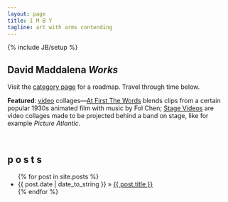 ```yaml
---
layout: page
title: I M B Y
tagline: art with arms contending
---
```

{% include JB/setup %}

## David Maddalena *Works*
Visit the [category page](http://www.imby.net/categories.html) for a roadmap. Travel through time below.

**Featured**: [video](http://www.imby.net/categories.html#video-ref) collages&mdash;[At First The Words](www.imby.net/20150801/first-the-words) blends clips from a certain popular 1930s animated film with music by Fol Chen; [Stage Videos](www.imby.net/20160109/picture-atlantic-convenient-lovers/) are video collages made to be projected behind a band on stage, like for example *Picture Atlantic*.

&nbsp;

## p o s t s


<ul class="posts">
  {% for post in site.posts %}
    <li><span>{{ post.date | date_to_string }}</span> &raquo; <a href="{{ BASE_PATH }}{{ post.url }}">{{ post.title }}</a></li>
  {% endfor %}
</ul>
